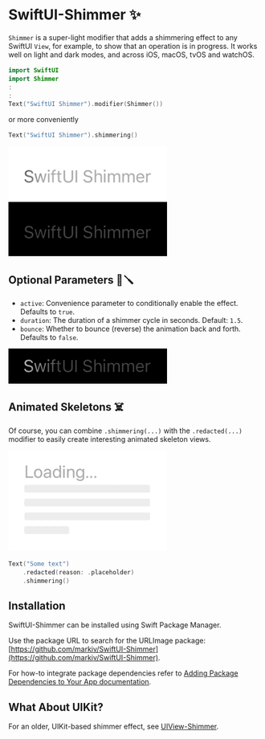 # SwiftUI-Shimmer ✨

`Shimmer` is a super-light modifier that adds a shimmering effect to any SwiftUI `View`, for example, to show that an operation is in progress. It works well on light and dark modes, and across iOS, macOS, tvOS and watchOS.

```swift
import SwiftUI
import Shimmer
:
:
Text("SwiftUI Shimmer").modifier(Shimmer())
```
or more conveniently

```swift
Text("SwiftUI Shimmer").shimmering()
```

![Light Mode](light.gif)
![Dark Mode](dark.gif)

## Optional Parameters 🔧🪛

- `active`: Convenience parameter to conditionally enable the effect. Defaults to `true`.
- `duration`: The duration of a shimmer cycle in seconds. Default: `1.5`.
- `bounce`: Whether to bounce (reverse) the animation back and forth. Defaults to `false`.

![Bounce 3](bounce3.gif)

## Animated Skeletons ☠️

Of course, you can combine `.shimmering(...)` with the `.redacted(...)` modifier to easily create interesting animated skeleton views.

![Loading](loading.gif)

```swift
Text("Some text")
    .redacted(reason: .placeholder)
    .shimmering()
```

## Installation 

SwiftUI-Shimmer can be installed using Swift Package Manager.

Use the package URL to search for the URLImage package: [https://github.com/markiv/SwiftUI-Shimmer](https://github.com/markiv/SwiftUI-Shimmer).

For how-to integrate package dependencies refer to [Adding Package Dependencies to Your App documentation](https://developer.apple.com/documentation/xcode/adding_package_dependencies_to_your_app).

## What About UIKit?

For an older, UIKit-based shimmer effect, see [UIView-Shimmer](https://github.com/markiv/UIView-Shimmer).
